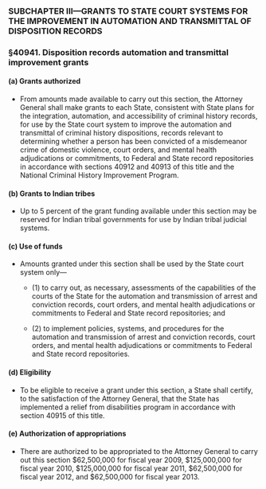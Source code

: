 ### SUBCHAPTER III—GRANTS TO STATE COURT SYSTEMS FOR THE IMPROVEMENT IN AUTOMATION AND TRANSMITTAL OF DISPOSITION RECORDS

### §40941. Disposition records automation and transmittal improvement grants
#### (a) Grants authorized
* From amounts made available to carry out this section, the Attorney General shall make grants to each State, consistent with State plans for the integration, automation, and accessibility of criminal history records, for use by the State court system to improve the automation and transmittal of criminal history dispositions, records relevant to determining whether a person has been convicted of a misdemeanor crime of domestic violence, court orders, and mental health adjudications or commitments, to Federal and State record repositories in accordance with sections 40912 and 40913 of this title and the National Criminal History Improvement Program.

#### (b) Grants to Indian tribes
* Up to 5 percent of the grant funding available under this section may be reserved for Indian tribal governments for use by Indian tribal judicial systems.

#### (c) Use of funds
* Amounts granted under this section shall be used by the State court system only—

  * (1) to carry out, as necessary, assessments of the capabilities of the courts of the State for the automation and transmission of arrest and conviction records, court orders, and mental health adjudications or commitments to Federal and State record repositories; and

  * (2) to implement policies, systems, and procedures for the automation and transmission of arrest and conviction records, court orders, and mental health adjudications or commitments to Federal and State record repositories.

#### (d) Eligibility
* To be eligible to receive a grant under this section, a State shall certify, to the satisfaction of the Attorney General, that the State has implemented a relief from disabilities program in accordance with section 40915 of this title.

#### (e) Authorization of appropriations
* There are authorized to be appropriated to the Attorney General to carry out this section $62,500,000 for fiscal year 2009, $125,000,000 for fiscal year 2010, $125,000,000 for fiscal year 2011, $62,500,000 for fiscal year 2012, and $62,500,000 for fiscal year 2013.
